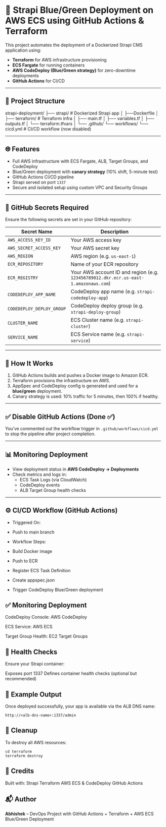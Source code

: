 # 🚀 Strapi Blue/Green Deployment on AWS ECS using GitHub Actions & Terraform

This project automates the deployment of a Dockerized Strapi CMS application using:

- **Terraform** for AWS infrastructure provisioning
- **ECS Fargate** for running containers
- **AWS CodeDeploy (Blue/Green strategy)** for zero-downtime deployments
- **GitHub Actions** for CI/CD

---

## 📁 Project Structure

strapi-deployment/
├── strapi/ # Dockerized Strapi app
│
├──Dockerfile 
│
├── terraform/ # Terraform infra
│ ├── main.tf
│ ├── variables.tf
│ ├── outputs.tf
│ └── terraform.tfvars
│
└── .github/
 └── workflows/
  └── cicd.yml # CI/CD workflow (now disabled)



---

## 🌐 Features

- Full AWS infrastructure with ECS Fargate, ALB, Target Groups, and CodeDeploy
- Blue/Green deployment with **canary strategy** (10% shift, 5-minute test)
- GitHub Actions CI/CD pipeline
- Strapi served on port `1337`
- Secure and isolated setup using custom VPC and Security Groups

---

## 🔐 GitHub Secrets Required

Ensure the following secrets are set in your GitHub repository:

| Secret Name                    | Description                                  |
|-------------------------------|----------------------------------------------|
| `AWS_ACCESS_KEY_ID`           | Your AWS access key                          |
| `AWS_SECRET_ACCESS_KEY`       | Your AWS secret key                          |
| `AWS_REGION`                  | AWS region (e.g. `us-east-1`)                |
| `ECR_REPOSITORY`              | Name of your ECR repository                  |
| `ECR_REGISTRY`                | Your AWS account ID and region (e.g. `123456789012.dkr.ecr.us-east-1.amazonaws.com`) |
| `CODEDEPLOY_APP_NAME`         | CodeDeploy app name (e.g. `strapi-codedeploy-app`) |
| `CODEDEPLOY_DEPLOY_GROUP`     | CodeDeploy deploy group (e.g. `strapi-deploy-group`) |
| `CLUSTER_NAME`                | ECS Cluster name (e.g. `strapi-cluster`) |
| `SERVICE_NAME`                | ECS Service name (e.g. `strapi-service`) |

---

## 🚀 How It Works

1. GitHub Actions builds and pushes a Docker image to Amazon ECR.
2. Terraform provisions the infrastructure on AWS.
3. AppSpec and CodeDeploy config is generated and used for a **blue/green** deployment.
4. Canary strategy is used: 10% traffic for 5 minutes, then 100% if healthy.

---

## ✅ Disable GitHub Actions (Done ✅)

You’ve commented out the workflow trigger in `.github/workflows/cicd.yml` to stop the pipeline after project completion.

---

## 📊 Monitoring Deployment

- View deployment status in **AWS CodeDeploy → Deployments**
- Check metrics and logs in:
  - ECS Task Logs (via CloudWatch)
  - CodeDeploy events
  - ALB Target Group health checks

---

## ⚙️ CI/CD Workflow (GitHub Actions)
- Triggered On:
- Push to main branch

- Workflow Steps:
- Build Docker image
- Push to ECR
- Register ECS Task Definition
- Create appspec.json
- Trigger CodeDeploy Blue/Green deployment


## ✅ Monitoring Deployment
CodeDeploy Console:
AWS CodeDeploy

ECS Service:
AWS ECS

Target Group Health:
EC2 Target Groups

## 🧪 Health Checks
Ensure your Strapi container:

Exposes port 1337
Defines container health checks (optional but recommended)


## 📝 Example Output
Once deployed successfully, your app is available via the ALB DNS name:

    http://<alb-dns-name>:1337/admin
    

## 🧹 Cleanup
To destroy all AWS resources:

    cd terraform
    terraform destroy


## 🙌 Credits
Built with:
Strapi
Terraform
AWS ECS & CodeDeploy
GitHub Actions

## 📬 Author

**Abhishek** – DevOps Project with GitHub Actions + Terraform + AWS ECS Blue/Green Deployment  


